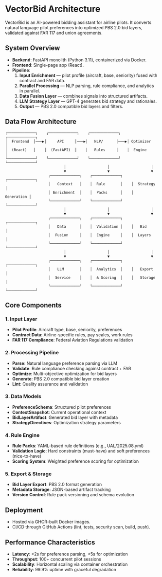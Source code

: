 # VectorBid Architecture

VectorBid is an AI-powered bidding assistant for airline pilots. It converts natural language pilot preferences into optimized PBS 2.0 bid layers, validated against FAR 117 and union agreements.

## System Overview
- **Backend**: FastAPI monolith (Python 3.11), containerized via Docker.
- **Frontend**: Single-page app (React).
- **Pipeline**:
  1. **Input Enrichment** — pilot profile (aircraft, base, seniority) fused with contract and FAR data.
  2. **Parallel Processing** — NLP parsing, rule compliance, and analytics in parallel.
  3. **Data Fusion Layer** — combines signals into structured artifacts.
  4. **LLM Strategy Layer** — GPT-4 generates bid strategy and rationales.
  5. **Output** — PBS 2.0 compatible bid layers and filters.

## Data Flow Architecture

```
┌─────────────┐    ┌─────────────┐    ┌─────────────┐    ┌─────────────┐
│  Frontend  │───▶│     API     │───▶│   NLP/      │───▶│ Optimizer   │
│  (React)   │    │  (FastAPI)  │    │   Rules     │    │  Engine     │
└─────────────┘    └─────────────┘    └─────────────┘    └─────────────┘
                           │                   │                   │
                           ▼                   ▼                   ▼
                    ┌─────────────┐    ┌─────────────┐    ┌─────────────┐
                    │   Context   │    │  Rule       │    │  Strategy   │
                    │ Enrichment  │    │  Packs      │    │  Generation │
                    └─────────────┘    └─────────────┘    └─────────────┘
                           │                   │                   │
                           ▼                   ▼                   ▼
                    ┌─────────────┐    ┌─────────────┐    ┌─────────────┐
                    │   Data      │    │  Validation │    │   Bid       │
                    │  Fusion     │    │  Engine     │    │  Layers     │
                    └─────────────┘    └─────────────┘    └─────────────┘
                           │                   │                   │
                           ▼                   ▼                   ▼
                    ┌─────────────┐    ┌─────────────┐    ┌─────────────┐
                    │   LLM       │    │  Analytics  │    │   Export    │
                    │  Service    │    │  & Scoring  │    │   Storage   │
                    └─────────────┘    └─────────────┘    └─────────────┘
```

## Core Components

### 1. Input Layer
- **Pilot Profile**: Aircraft type, base, seniority, preferences
- **Contract Data**: Airline-specific rules, pay scales, work rules
- **FAR 117 Compliance**: Federal Aviation Regulations validation

### 2. Processing Pipeline
- **Parse**: Natural language preference parsing via LLM
- **Validate**: Rule compliance checking against contract + FAR
- **Optimize**: Multi-objective optimization for bid layers
- **Generate**: PBS 2.0 compatible bid layer creation
- **Lint**: Quality assurance and validation

### 3. Data Models
- **PreferenceSchema**: Structured pilot preferences
- **ContextSnapshot**: Current operational context
- **BidLayerArtifact**: Generated bid layer with metadata
- **StrategyDirectives**: Optimization strategy parameters

### 4. Rule Engine
- **Rule Packs**: YAML-based rule definitions (e.g., UAL/2025.08.yml)
- **Validation Logic**: Hard constraints (must-have) and soft preferences (nice-to-have)
- **Scoring System**: Weighted preference scoring for optimization

### 5. Export & Storage
- **Bid Layer Export**: PBS 2.0 format generation
- **Metadata Storage**: JSON-based artifact tracking
- **Version Control**: Rule pack versioning and schema evolution

## Deployment
- Hosted via GHCR-built Docker images.
- CI/CD through GitHub Actions (lint, tests, security scan, build, push).

## Performance Characteristics
- **Latency**: <2s for preference parsing, <5s for optimization
- **Throughput**: 100+ concurrent pilot sessions
- **Scalability**: Horizontal scaling via container orchestration
- **Reliability**: 99.9% uptime with graceful degradation